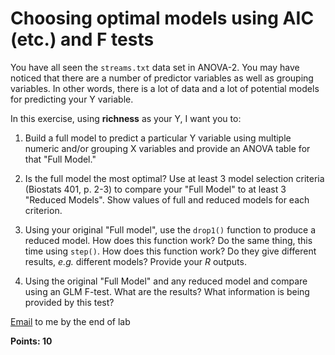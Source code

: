 # Choosing optimal models using AIC (etc.) and F tests #

You have all seen the `streams.txt` data set in ANOVA-2. You may have noticed that there are a number of predictor variables as well as grouping variables. In other words, there is a lot of data and a lot of potential models for predicting your Y variable. 

In this exercise, using **richness** as your Y, I want you to:

1. Build a full model to predict a particular Y variable using multiple numeric and/or grouping X variables and provide an ANOVA table for that "Full Model."

2. Is the full model the most optimal? Use at least 3 model selection criteria (Biostats 401, p. 2-3) to compare your "Full Model" to at least 3 "Reduced Models". Show values of full and reduced models for each criterion.

3. Using your original "Full model", use the `drop1()` function to produce a reduced model. How does this function work? Do the same thing, this time using `step()`. How does this function work? Do they give different results, *e.g.* different models? Provide your *R* outputs.

4. Using the original "Full Model" and any reduced model and compare using an GLM F-test. What are the results? What information is being provided by this test?


[Email](mailto:mlundqu1@binghamton.edu) to me by the end of lab 

**Points: 10**
